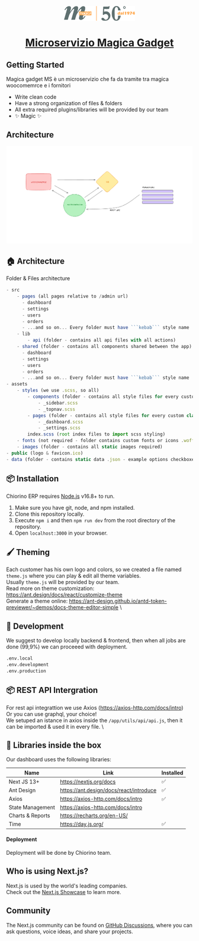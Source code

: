 <p align="center">
  <a href="https://nextjs.org">
    <picture>
      <source media="(prefers-color-scheme: dark)" srcset="/public/images/logo.png">
      <img src="/public/images/logo.png" height="40">
    </picture>
    <h1 align="center">Microservizio Magica Gadget</h1>
  </a>
</p>

## Getting Started

Magica gadget MS è un microservizio che fa da tramite tra magica woocomemrce e i fornitori

-   Write clean code
-   Have a strong organization of files & folders
-   All extra required plugins/libraries will be provided by our team
-   ✨ Magic ✨

## Architecture

<picture>
      <source media="(prefers-color-scheme: dark)" srcset="/docs/1.png">
      <img src="/docs/1.png">
    </picture>

## 🏠 Architecture

Folder & Files architecture

````jsx
- src
    - pages (all pages relative to /admin url)
      - dashboard
      - settings
      - users
      - orders
      - ...and so on... Every folder must have ```kebab``` style name
    - lib
        - api (folder - contains all api files with all actions)
    - shared (folder - contains all components shared between the app)
      - dashboard
      - settings
      - users
      - orders
      - ...and so on... Every folder must have ```kebab``` style name
- assets
    - styles (we use .scss, so all)
        - components (folder - contains all style files for every custom class component)
            - _sidebar.scss
            - _topnav.scss
        - pages (folder - contains all style files for every custom class page)
            - _dashboard.scss
            - _settings.scss
        index.scss (root index files to import scss styling)
    - fonts (not required - folder contains custom fonts or icons .woff)
    - images (folder - contains all static images required)
- public (logo & favicon.ico)
- data (folder - contains static data .json - example options checkboxes, etc... this avoid make other api requests)
````

## 📦 Installation

Chiorino ERP requires [Node.js](https://nodejs.org/) v16.8+ to run.

1. Make sure you have git, node, and npm installed.
2. Clone this repository locally.
3. Execute `npm i` and then `npm run dev` from the root directory of the repository.
4. Open `localhost:3000` in your browser.

## 🖌️ Theming

Each customer has his own logo and colors, so we created a file named `theme.js` where you can play & edit all theme variables. \
Usually `theme.js` will be provided by our team. \
Read more on theme customization: https://ant.design/docs/react/customize-theme \
Generate a theme online: https://ant-design.github.io/antd-token-previewer/~demos/docs-theme-editor-simple \

## 🤖 Development

We suggest to develop locally backend & frontend, then when all jobs are done (99,9%) we can proceeed with deployment.

```sh
.env.local
.env.development
.env.production
```

## 📦 REST API Intergration

For rest api integrattion we use Axios (https://axios-http.com/docs/intro) \
Or you can use graphql, your choice! \
We setuped an istance in axios inside the `/app/utils/api/api.js`, then it can be imported & used it in every file. \

## 💊 Libraries inside the box

Our dashboard uses the following libraries:

| Name             | Link                                    | Installed |
| ---------------- | --------------------------------------- | --------- |
| Next JS 13+      | https://nextjs.org/docs                 | ✅        |
| Ant Design       | https://ant.design/docs/react/introduce | ✅        |
| Axios            | https://axios-http.com/docs/intro       | ✅        |
| State Management | https://axios-http.com/docs/intro       |
| Charts & Reports | https://recharts.org/en-US/             |
| Time             | https://day.js.org/                     | ✅        |

#### Deployment

Deployment will be done by Chiorino team.

## Who is using Next.js?

Next.js is used by the world's leading companies. \
Check out the [Next.js Showcase](https://nextjs.org/showcase) to learn more.

## Community

The Next.js community can be found on [GitHub Discussions](https://github.com/vercel/next.js/discussions), where you can ask questions, voice ideas, and share your projects.
